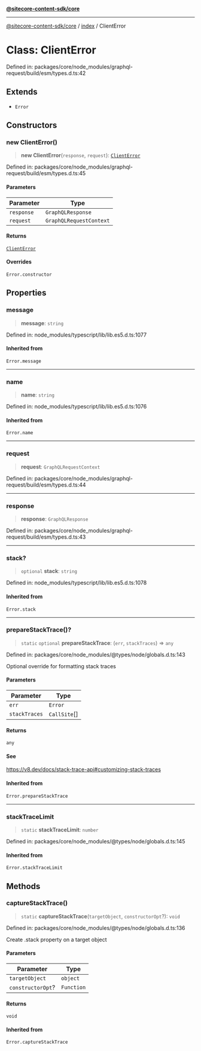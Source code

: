 [**@sitecore-content-sdk/core**](../../README.md)

***

[@sitecore-content-sdk/core](../../README.md) / [index](../README.md) / ClientError

# Class: ClientError

Defined in: packages/core/node\_modules/graphql-request/build/esm/types.d.ts:42

## Extends

- `Error`

## Constructors

### new ClientError()

> **new ClientError**(`response`, `request`): [`ClientError`](ClientError.md)

Defined in: packages/core/node\_modules/graphql-request/build/esm/types.d.ts:45

#### Parameters

| Parameter | Type |
| ------ | ------ |
| `response` | `GraphQLResponse` |
| `request` | `GraphQLRequestContext` |

#### Returns

[`ClientError`](ClientError.md)

#### Overrides

`Error.constructor`

## Properties

### message

> **message**: `string`

Defined in: node\_modules/typescript/lib/lib.es5.d.ts:1077

#### Inherited from

`Error.message`

***

### name

> **name**: `string`

Defined in: node\_modules/typescript/lib/lib.es5.d.ts:1076

#### Inherited from

`Error.name`

***

### request

> **request**: `GraphQLRequestContext`

Defined in: packages/core/node\_modules/graphql-request/build/esm/types.d.ts:44

***

### response

> **response**: `GraphQLResponse`

Defined in: packages/core/node\_modules/graphql-request/build/esm/types.d.ts:43

***

### stack?

> `optional` **stack**: `string`

Defined in: node\_modules/typescript/lib/lib.es5.d.ts:1078

#### Inherited from

`Error.stack`

***

### prepareStackTrace()?

> `static` `optional` **prepareStackTrace**: (`err`, `stackTraces`) => `any`

Defined in: packages/core/node\_modules/@types/node/globals.d.ts:143

Optional override for formatting stack traces

#### Parameters

| Parameter | Type |
| ------ | ------ |
| `err` | `Error` |
| `stackTraces` | `CallSite`[] |

#### Returns

`any`

#### See

https://v8.dev/docs/stack-trace-api#customizing-stack-traces

#### Inherited from

`Error.prepareStackTrace`

***

### stackTraceLimit

> `static` **stackTraceLimit**: `number`

Defined in: packages/core/node\_modules/@types/node/globals.d.ts:145

#### Inherited from

`Error.stackTraceLimit`

## Methods

### captureStackTrace()

> `static` **captureStackTrace**(`targetObject`, `constructorOpt`?): `void`

Defined in: packages/core/node\_modules/@types/node/globals.d.ts:136

Create .stack property on a target object

#### Parameters

| Parameter | Type |
| ------ | ------ |
| `targetObject` | `object` |
| `constructorOpt`? | `Function` |

#### Returns

`void`

#### Inherited from

`Error.captureStackTrace`
